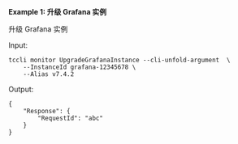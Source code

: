**Example 1: 升级 Grafana 实例**

升级 Grafana 实例

Input: 

```
tccli monitor UpgradeGrafanaInstance --cli-unfold-argument  \
    --InstanceId grafana-12345678 \
    --Alias v7.4.2
```

Output: 
```
{
    "Response": {
        "RequestId": "abc"
    }
}
```

